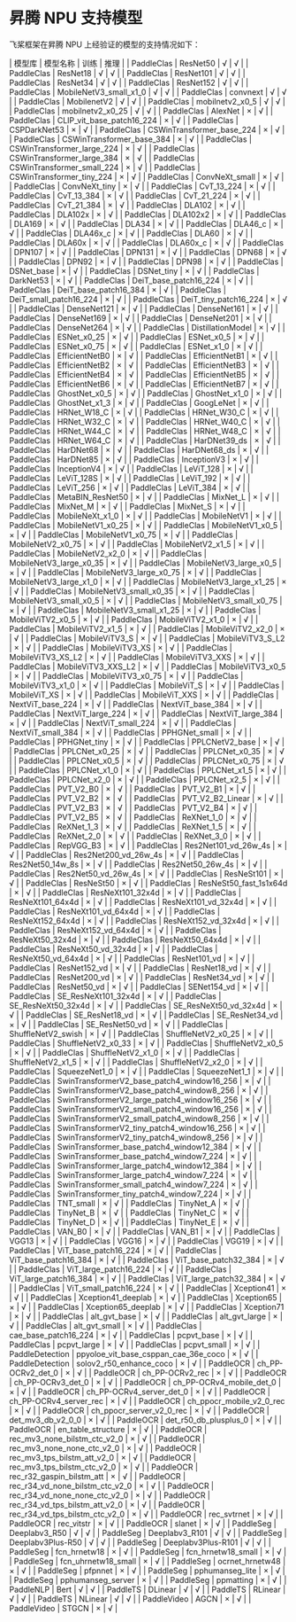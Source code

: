 # 昇腾 NPU 支持模型

飞桨框架在昇腾 NPU 上经验证的模型的支持情况如下：

| 模型库 | 模型名称 | 训练 | 推理 |
| PaddleClas | ResNet50 | √ | √  |
| PaddleClas | ResNet18 | √ | √  |
| PaddleClas | ResNet101 | √ | √  |
| PaddleClas | ResNet34 | √ | √  |
| PaddleClas | ResNet152 | √ | √  |
| PaddleClas | MobileNetV3_small_x1_0 | √ | √  |
| PaddleClas | convnext | √ | √  |
| PaddleClas | MobilenetV2 | √ | √  |
| PaddleClas | mobilnetv2_x0_5 | √ | √  |
| PaddleClas | mobilnetv2_x0_25 | √ | √  |
| PaddleClas | AlexNet | × | √  |
| PaddleClas | CLIP_vit_base_patch16_224 | × | √  |
| PaddleClas | CSPDarkNet53 | × | √  |
| PaddleClas | CSWinTransformer_base_224 | × | √  |
| PaddleClas | CSWinTransformer_base_384 | × | √  |
| PaddleClas | CSWinTransformer_large_224 | × | √  |
| PaddleClas | CSWinTransformer_large_384 | × | √  |
| PaddleClas | CSWinTransformer_small_224 | × | √  |
| PaddleClas | CSWinTransformer_tiny_224 | × | √  |
| PaddleClas | ConvNeXt_small | × | √  |
| PaddleClas | ConvNeXt_tiny | × | √  |
| PaddleClas | CvT_13_224 | × | √  |
| PaddleClas | CvT_13_384 | × | √  |
| PaddleClas | CvT_21_224 | × | √  |
| PaddleClas | CvT_21_384 | × | √  |
| PaddleClas | DLA102 | × | √  |
| PaddleClas | DLA102x | × | √  |
| PaddleClas | DLA102x2 | × | √  |
| PaddleClas | DLA169 | × | √  |
| PaddleClas | DLA34 | × | √  |
| PaddleClas | DLA46_c | × | √  |
| PaddleClas | DLA46x_c | × | √  |
| PaddleClas | DLA60 | × | √  |
| PaddleClas | DLA60x | × | √  |
| PaddleClas | DLA60x_c | × | √  |
| PaddleClas | DPN107 | × | √  |
| PaddleClas | DPN131 | × | √  |
| PaddleClas | DPN68 | × | √  |
| PaddleClas | DPN92 | × | √  |
| PaddleClas | DPN98 | × | √  |
| PaddleClas | DSNet_base | × | √  |
| PaddleClas | DSNet_tiny | × | √  |
| PaddleClas | DarkNet53 | × | √  |
| PaddleClas | DeiT_base_patch16_224 | × | √  |
| PaddleClas | DeiT_base_patch16_384 | × | √  |
| PaddleClas | DeiT_small_patch16_224 | × | √  |
| PaddleClas | DeiT_tiny_patch16_224 | × | √  |
| PaddleClas | DenseNet121 | × | √  |
| PaddleClas | DenseNet161 | × | √  |
| PaddleClas | DenseNet169 | × | √  |
| PaddleClas | DenseNet201 | × | √  |
| PaddleClas | DenseNet264 | × | √  |
| PaddleClas | DistillationModel | × | √  |
| PaddleClas | ESNet_x0_25 | × | √  |
| PaddleClas | ESNet_x0_5 | × | √  |
| PaddleClas | ESNet_x0_75 | × | √  |
| PaddleClas | ESNet_x1_0 | × | √  |
| PaddleClas | EfficientNetB0 | × | √  |
| PaddleClas | EfficientNetB1 | × | √  |
| PaddleClas | EfficientNetB2 | × | √  |
| PaddleClas | EfficientNetB3 | × | √  |
| PaddleClas | EfficientNetB4 | × | √  |
| PaddleClas | EfficientNetB5 | × | √  |
| PaddleClas | EfficientNetB6 | × | √  |
| PaddleClas | EfficientNetB7 | × | √  |
| PaddleClas | GhostNet_x0_5 | × | √  |
| PaddleClas | GhostNet_x1_0 | × | √  |
| PaddleClas | GhostNet_x1_3 | × | √  |
| PaddleClas | GoogLeNet | × | √  |
| PaddleClas | HRNet_W18_C | × | √  |
| PaddleClas | HRNet_W30_C | × | √  |
| PaddleClas | HRNet_W32_C | × | √  |
| PaddleClas | HRNet_W40_C | × | √  |
| PaddleClas | HRNet_W44_C | × | √  |
| PaddleClas | HRNet_W48_C | × | √  |
| PaddleClas | HRNet_W64_C | × | √  |
| PaddleClas | HarDNet39_ds | × | √  |
| PaddleClas | HarDNet68 | × | √  |
| PaddleClas | HarDNet68_ds | × | √  |
| PaddleClas | HarDNet85 | × | √  |
| PaddleClas | InceptionV3 | × | √  |
| PaddleClas | InceptionV4 | × | √  |
| PaddleClas | LeViT_128 | × | √  |
| PaddleClas | LeViT_128S | × | √  |
| PaddleClas | LeViT_192 | × | √  |
| PaddleClas | LeViT_256 | × | √  |
| PaddleClas | LeViT_384 | × | √  |
| PaddleClas | MetaBIN_ResNet50 | × | √  |
| PaddleClas | MixNet_L | × | √  |
| PaddleClas | MixNet_M | × | √  |
| PaddleClas | MixNet_S | × | √  |
| PaddleClas | MobileNeXt_x1_0 | × | √  |
| PaddleClas | MobileNetV1 | × | √  |
| PaddleClas | MobileNetV1_x0_25 | × | √  |
| PaddleClas | MobileNetV1_x0_5 | × | √  |
| PaddleClas | MobileNetV1_x0_75 | × | √  |
| PaddleClas | MobileNetV2_x0_75 | × | √  |
| PaddleClas | MobileNetV2_x1_5 | × | √  |
| PaddleClas | MobileNetV2_x2_0 | × | √  |
| PaddleClas | MobileNetV3_large_x0_35 | × | √  |
| PaddleClas | MobileNetV3_large_x0_5 | × | √  |
| PaddleClas | MobileNetV3_large_x0_75 | × | √  |
| PaddleClas | MobileNetV3_large_x1_0 | × | √  |
| PaddleClas | MobileNetV3_large_x1_25 | × | √  |
| PaddleClas | MobileNetV3_small_x0_35 | × | √  |
| PaddleClas | MobileNetV3_small_x0_5 | × | √  |
| PaddleClas | MobileNetV3_small_x0_75 | × | √  |
| PaddleClas | MobileNetV3_small_x1_25 | × | √  |
| PaddleClas | MobileViTV2_x0_5 | × | √  |
| PaddleClas | MobileViTV2_x1_0 | × | √  |
| PaddleClas | MobileViTV2_x1_5 | × | √  |
| PaddleClas | MobileViTV2_x2_0 | × | √  |
| PaddleClas | MobileViTV3_S | × | √  |
| PaddleClas | MobileViTV3_S_L2 | × | √  |
| PaddleClas | MobileViTV3_XS | × | √  |
| PaddleClas | MobileViTV3_XS_L2 | × | √  |
| PaddleClas | MobileViTV3_XXS | × | √  |
| PaddleClas | MobileViTV3_XXS_L2 | × | √  |
| PaddleClas | MobileViTV3_x0_5 | × | √  |
| PaddleClas | MobileViTV3_x0_75 | × | √  |
| PaddleClas | MobileViTV3_x1_0 | × | √  |
| PaddleClas | MobileViT_S | × | √  |
| PaddleClas | MobileViT_XS | × | √  |
| PaddleClas | MobileViT_XXS | × | √  |
| PaddleClas | NextViT_base_224 | × | √  |
| PaddleClas | NextViT_base_384 | × | √  |
| PaddleClas | NextViT_large_224 | × | √  |
| PaddleClas | NextViT_large_384 | × | √  |
| PaddleClas | NextViT_small_224 | × | √  |
| PaddleClas | NextViT_small_384 | × | √  |
| PaddleClas | PPHGNet_small | × | √  |
| PaddleClas | PPHGNet_tiny | × | √  |
| PaddleClas | PPLCNetV2_base | × | √  |
| PaddleClas | PPLCNet_x0_25 | × | √  |
| PaddleClas | PPLCNet_x0_35 | × | √  |
| PaddleClas | PPLCNet_x0_5 | × | √  |
| PaddleClas | PPLCNet_x0_75 | × | √  |
| PaddleClas | PPLCNet_x1_0 | × | √  |
| PaddleClas | PPLCNet_x1_5 | × | √  |
| PaddleClas | PPLCNet_x2_0 | × | √  |
| PaddleClas | PPLCNet_x2_5 | × | √  |
| PaddleClas | PVT_V2_B0 | × | √  |
| PaddleClas | PVT_V2_B1 | × | √  |
| PaddleClas | PVT_V2_B2 | × | √  |
| PaddleClas | PVT_V2_B2_Linear | × | √  |
| PaddleClas | PVT_V2_B3 | × | √  |
| PaddleClas | PVT_V2_B4 | × | √  |
| PaddleClas | PVT_V2_B5 | × | √  |
| PaddleClas | ReXNet_1_0 | × | √  |
| PaddleClas | ReXNet_1_3 | × | √  |
| PaddleClas | ReXNet_1_5 | × | √  |
| PaddleClas | ReXNet_2_0 | × | √  |
| PaddleClas | ReXNet_3_0 | × | √  |
| PaddleClas | RepVGG_B3 | × | √  |
| PaddleClas | Res2Net101_vd_26w_4s | × | √  |
| PaddleClas | Res2Net200_vd_26w_4s | × | √  |
| PaddleClas | Res2Net50_14w_8s | × | √  |
| PaddleClas | Res2Net50_26w_4s | × | √  |
| PaddleClas | Res2Net50_vd_26w_4s | × | √  |
| PaddleClas | ResNeSt101 | × | √  |
| PaddleClas | ResNeSt50 | × | √  |
| PaddleClas | ResNeSt50_fast_1s1x64d | × | √  |
| PaddleClas | ResNeXt101_32x4d | × | √  |
| PaddleClas | ResNeXt101_64x4d | × | √  |
| PaddleClas | ResNeXt101_vd_32x4d | × | √  |
| PaddleClas | ResNeXt101_vd_64x4d | × | √  |
| PaddleClas | ResNeXt152_64x4d | × | √  |
| PaddleClas | ResNeXt152_vd_32x4d | × | √  |
| PaddleClas | ResNeXt152_vd_64x4d | × | √  |
| PaddleClas | ResNeXt50_32x4d | × | √  |
| PaddleClas | ResNeXt50_64x4d | × | √  |
| PaddleClas | ResNeXt50_vd_32x4d | × | √  |
| PaddleClas | ResNeXt50_vd_64x4d | × | √  |
| PaddleClas | ResNet101_vd | × | √  |
| PaddleClas | ResNet152_vd | × | √  |
| PaddleClas | ResNet18_vd | × | √  |
| PaddleClas | ResNet200_vd | × | √  |
| PaddleClas | ResNet34_vd | × | √  |
| PaddleClas | ResNet50_vd | × | √  |
| PaddleClas | SENet154_vd | × | √  |
| PaddleClas | SE_ResNeXt101_32x4d | × | √  |
| PaddleClas | SE_ResNeXt50_32x4d | × | √  |
| PaddleClas | SE_ResNeXt50_vd_32x4d | × | √  |
| PaddleClas | SE_ResNet18_vd | × | √  |
| PaddleClas | SE_ResNet34_vd | × | √  |
| PaddleClas | SE_ResNet50_vd | × | √  |
| PaddleClas | ShuffleNetV2_swish | × | √  |
| PaddleClas | ShuffleNetV2_x0_25 | × | √  |
| PaddleClas | ShuffleNetV2_x0_33 | × | √  |
| PaddleClas | ShuffleNetV2_x0_5 | × | √  |
| PaddleClas | ShuffleNetV2_x1_0 | × | √  |
| PaddleClas | ShuffleNetV2_x1_5 | × | √  |
| PaddleClas | ShuffleNetV2_x2_0 | × | √  |
| PaddleClas | SqueezeNet1_0 | × | √  |
| PaddleClas | SqueezeNet1_1 | × | √  |
| PaddleClas | SwinTransformerV2_base_patch4_window16_256 | × | √  |
| PaddleClas | SwinTransformerV2_base_patch4_window8_256 | × | √  |
| PaddleClas | SwinTransformerV2_large_patch4_window16_256 | × | √  |
| PaddleClas | SwinTransformerV2_small_patch4_window16_256 | × | √  |
| PaddleClas | SwinTransformerV2_small_patch4_window8_256 | × | √  |
| PaddleClas | SwinTransformerV2_tiny_patch4_window16_256 | × | √  |
| PaddleClas | SwinTransformerV2_tiny_patch4_window8_256 | × | √  |
| PaddleClas | SwinTransformer_base_patch4_window12_384 | × | √  |
| PaddleClas | SwinTransformer_base_patch4_window7_224 | × | √  |
| PaddleClas | SwinTransformer_large_patch4_window12_384 | × | √  |
| PaddleClas | SwinTransformer_large_patch4_window7_224 | × | √  |
| PaddleClas | SwinTransformer_small_patch4_window7_224 | × | √  |
| PaddleClas | SwinTransformer_tiny_patch4_window7_224 | × | √  |
| PaddleClas | TNT_small | × | √  |
| PaddleClas | TinyNet_A | × | √  |
| PaddleClas | TinyNet_B | × | √  |
| PaddleClas | TinyNet_C | × | √  |
| PaddleClas | TinyNet_D | × | √  |
| PaddleClas | TinyNet_E | × | √  |
| PaddleClas | VAN_B0 | × | √  |
| PaddleClas | VAN_B1 | × | √  |
| PaddleClas | VGG13 | × | √  |
| PaddleClas | VGG16 | × | √  |
| PaddleClas | VGG19 | × | √  |
| PaddleClas | ViT_base_patch16_224 | × | √  |
| PaddleClas | ViT_base_patch16_384 | × | √  |
| PaddleClas | ViT_base_patch32_384 | × | √  |
| PaddleClas | ViT_large_patch16_224 | × | √  |
| PaddleClas | ViT_large_patch16_384 | × | √  |
| PaddleClas | ViT_large_patch32_384 | × | √  |
| PaddleClas | ViT_small_patch16_224 | × | √  |
| PaddleClas | Xception41 | × | √  |
| PaddleClas | Xception41_deeplab | × | √  |
| PaddleClas | Xception65 | × | √  |
| PaddleClas | Xception65_deeplab | × | √  |
| PaddleClas | Xception71 | × | √  |
| PaddleClas | alt_gvt_base | × | √  |
| PaddleClas | alt_gvt_large | × | √  |
| PaddleClas | alt_gvt_small | × | √  |
| PaddleClas | cae_base_patch16_224 | × | √  |
| PaddleClas | pcpvt_base | × | √  |
| PaddleClas | pcpvt_large | × | √  |
| PaddleClas | pcpvt_small | × | √  |
| PaddleDetection | ppyoloe_vit_base_csppan_cae_36e_coco | × | √  |
| PaddleDetection | solov2_r50_enhance_coco | × | √  |
| PaddleOCR | ch_PP-OCRv2_det_0 | × | √  |
| PaddleOCR | ch_PP-OCRv2_rec | × | √  |
| PaddleOCR | ch_PP-OCRv3_det_0 | × | √  |
| PaddleOCR | ch_PP-OCRv4_mobile_det_0 | × | √  |
| PaddleOCR | ch_PP-OCRv4_server_det_0 | × | √  |
| PaddleOCR | ch_PP-OCRv4_server_rec | × | √  |
| PaddleOCR | ch_ppocr_mobile_v2_0_rec | × | √  |
| PaddleOCR | ch_ppocr_server_v2_0_rec | × | √  |
| PaddleOCR | det_mv3_db_v2_0_0 | × | √  |
| PaddleOCR | det_r50_db_plusplus_0 | × | √  |
| PaddleOCR | en_table_structure | × | √  |
| PaddleOCR | rec_mv3_none_bilstm_ctc_v2_0 | × | √  |
| PaddleOCR | rec_mv3_none_none_ctc_v2_0 | × | √  |
| PaddleOCR | rec_mv3_tps_bilstm_att_v2_0 | × | √  |
| PaddleOCR | rec_mv3_tps_bilstm_ctc_v2_0 | × | √  |
| PaddleOCR | rec_r32_gaspin_bilstm_att | × | √  |
| PaddleOCR | rec_r34_vd_none_bilstm_ctc_v2_0 | × | √  |
| PaddleOCR | rec_r34_vd_none_none_ctc_v2_0 | × | √  |
| PaddleOCR | rec_r34_vd_tps_bilstm_att_v2_0 | × | √  |
| PaddleOCR | rec_r34_vd_tps_bilstm_ctc_v2_0 | × | √  |
| PaddleOCR | rec_svtrnet | × | √  |
| PaddleOCR | rec_vitstr | × | √  |
| PaddleOCR | slanet | × | √  |
| PaddleSeg | Deeplabv3_R50 | √ | √  |
| PaddleSeg | Deeplabv3_R101 | √ | √  |
| PaddleSeg | Deeplabv3Plus-R50 | √ | √  |
| PaddleSeg | Deeplabv3Plus-R101 | √ | √  |
| PaddleSeg | fcn_hrnetw18 | × | √  |
| PaddleSeg | fcn_hrnetw18_small | × | √  |
| PaddleSeg | fcn_uhrnetw18_small | × | √  |
| PaddleSeg | ocrnet_hrnetw48 | × | √  |
| PaddleSeg | pfpnnet | × | √  |
| PaddleSeg | pphumanseg_lite | × | √  |
| PaddleSeg | pphumanseg_server | × | √  |
| PaddleSeg | ppmatting | × | √  |
| PaddleNLP | Bert | √ | √  |
| PaddleTS | DLinear | √ | √  |
| PaddleTS | RLinear | √ | √  |
| PaddleTS | NLinear | √ | √  |
| PaddleVideo | AGCN | × | √  |
| PaddleVideo | STGCN | × | √  |
